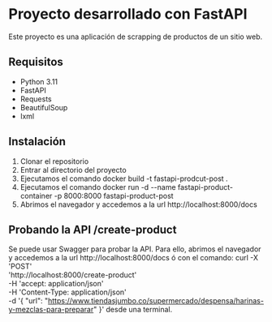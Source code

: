 Proyecto desarrollado con FastAPI
=================================

Este proyecto es una aplicación de scrapping de productos de un sitio web.

Requisitos
----------

- Python 3.11
- FastAPI
- Requests
- BeautifulSoup
- lxml

Instalación
-----------

1. Clonar el repositorio
2. Entrar al directorio del proyecto
3. Ejecutamos el comando docker build -t fastapi-prodcut-post .
4. Ejecutamos el comando docker run -d --name fastapi-product-container -p 8000:8000 fastapi-product-post
5. Abrimos el navegador y accedemos a la url http://localhost:8000/docs
   

Probando la API /create-product
-------------------------------
Se puede usar Swagger para probar la API. Para ello, abrimos el navegador y accedemos a la url http://localhost:8000/docs
ó con el comando: curl -X 'POST' \
  'http://localhost:8000/create-product' \
  -H 'accept: application/json' \
  -H 'Content-Type: application/json' \
  -d '{
  "url": "https://www.tiendasjumbo.co/supermercado/despensa/harinas-y-mezclas-para-preparar"
}'
desde una terminal.

